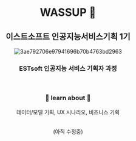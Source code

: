 <div align= "center">
  
# WASSUP 👋
	
## 이스트소프트 인공지능서비스기획 1기


![3ae792706e97941696b70b4763bd2963](https://github.com/jiwon511/WASSUP/assets/151797094/30ae016e-c5b4-4bf4-af97-586eb11c82a7)

### ESTsoft 인공지능 서비스 기획자 과정
<br/>

### 📝 learn about 📝

데이터/모델 기획, UX 시나리오, 비즈니스 기획

<br/>
(아직 수정중)
